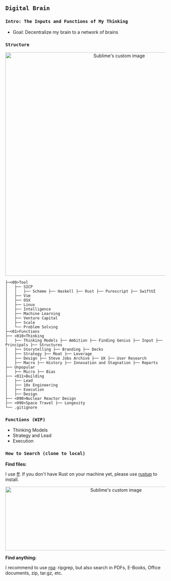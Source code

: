 
## `Digital Brain` 

### `Intro: The Inputs and Functions of My Thinking`

- Goal: Decentralize my brain to a network of brains


### `Structure`

<p align="center">
  <img width="700" height="700" src="https://i.imgur.com/MWjCHbk.jpg" alt="Sublime's custom image"/>
</p>

```
├─<00>Tool
│   ├── SICP
│   │   ├── Scheme ├── Haskell ├── Rust ├── Purescript ├── SwiftUI
│   ├── Vim
│   ├── OSX 
│   ├── Linux
│   ├── Intelligence
│   ├── Machine Learning
│   ├── Venture Capital
│   ├── Scale
│   └── Problem Solving
├─<01>Functions
├── <010>Thinking
│   ├── Thinking Models ├── Ambition ├── Finding Genius ├── Input ├── Principals ├── Structures
│   ├── Storytelling ├── Branding ├── Decks
│   ├── Strategy ├── Moat ├── Leverage
│   ├── Design ├── Steve Jobs Archive ├── UX ├── User Research
│   ├── Macro ├── History ├── Innovation and Stagnation ├── Reports ├── Unpopular
│   ├── Micro ├── Bias
├── <011>Building
│   ├── Lead
│   ├── 10x Engineering
│   ├── Execution
│   ├── Design
├── <090>Nuclear Reactor Design
├── <090>Space Travel ├── Longevity
└── .gitignore

```

### `Functions (WIP)`

- Thinking Models
- Strategy and Lead
- Execution


### `How to Search (clone to local)`

**Find files:**

I use [ff](https://github.com/vishaltelangre/ff). If you don't have Rust on your machine yet, please use [rustup](https://doc.rust-lang.org/book/ch01-01-installation.html) to install.

<p align="center">
  <img width="680" height="200" src="https://i.imgur.com/MtU3suN.jpg" alt="Sublime's custom image"/>
</p>

**Find anything:**

I recommend to use [rga](https://github.com/phiresky/ripgrep-all): ripgrep, but also search in PDFs, E-Books, Office documents, zip, tar.gz, etc.


